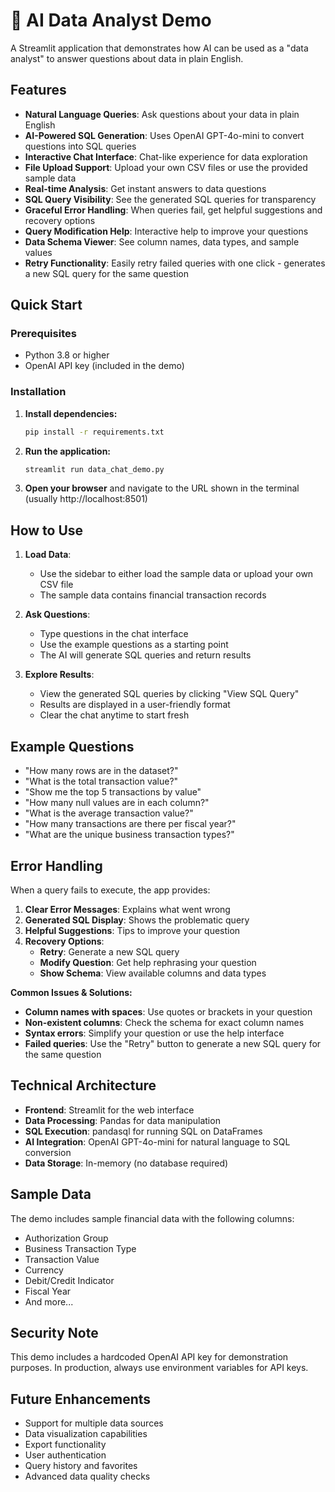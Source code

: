 # 🤖 AI Data Analyst Demo

A Streamlit application that demonstrates how AI can be used as a "data analyst" to answer questions about data in plain English.

## Features

- **Natural Language Queries**: Ask questions about your data in plain English
- **AI-Powered SQL Generation**: Uses OpenAI GPT-4o-mini to convert questions into SQL queries
- **Interactive Chat Interface**: Chat-like experience for data exploration
- **File Upload Support**: Upload your own CSV files or use the provided sample data
- **Real-time Analysis**: Get instant answers to data questions
- **SQL Query Visibility**: See the generated SQL queries for transparency
- **Graceful Error Handling**: When queries fail, get helpful suggestions and recovery options
- **Query Modification Help**: Interactive help to improve your questions
- **Data Schema Viewer**: See column names, data types, and sample values
- **Retry Functionality**: Easily retry failed queries with one click - generates a new SQL query for the same question

## Quick Start

### Prerequisites
- Python 3.8 or higher
- OpenAI API key (included in the demo)

### Installation

1. **Install dependencies:**
   ```bash
   pip install -r requirements.txt
   ```

2. **Run the application:**
   ```bash
   streamlit run data_chat_demo.py
   ```

3. **Open your browser** and navigate to the URL shown in the terminal (usually http://localhost:8501)

## How to Use

1. **Load Data**: 
   - Use the sidebar to either load the sample data or upload your own CSV file
   - The sample data contains financial transaction records

2. **Ask Questions**: 
   - Type questions in the chat interface
   - Use the example questions as a starting point
   - The AI will generate SQL queries and return results

3. **Explore Results**:
   - View the generated SQL queries by clicking "View SQL Query"
   - Results are displayed in a user-friendly format
   - Clear the chat anytime to start fresh

## Example Questions

- "How many rows are in the dataset?"
- "What is the total transaction value?"
- "Show me the top 5 transactions by value"
- "How many null values are in each column?"
- "What is the average transaction value?"
- "How many transactions are there per fiscal year?"
- "What are the unique business transaction types?"

## Error Handling

When a query fails to execute, the app provides:

1. **Clear Error Messages**: Explains what went wrong
2. **Generated SQL Display**: Shows the problematic query
3. **Helpful Suggestions**: Tips to improve your question
4. **Recovery Options**:
   - **Retry**: Generate a new SQL query
   - **Modify Question**: Get help rephrasing your question
   - **Show Schema**: View available columns and data types

**Common Issues & Solutions:**
- **Column names with spaces**: Use quotes or brackets in your question
- **Non-existent columns**: Check the schema for exact column names
- **Syntax errors**: Simplify your question or use the help interface
- **Failed queries**: Use the "Retry" button to generate a new SQL query for the same question

## Technical Architecture

- **Frontend**: Streamlit for the web interface
- **Data Processing**: Pandas for data manipulation
- **SQL Execution**: pandasql for running SQL on DataFrames
- **AI Integration**: OpenAI GPT-4o-mini for natural language to SQL conversion
- **Data Storage**: In-memory (no database required)

## Sample Data

The demo includes sample financial data with the following columns:
- Authorization Group
- Business Transaction Type
- Transaction Value
- Currency
- Debit/Credit Indicator
- Fiscal Year
- And more...

## Security Note

This demo includes a hardcoded OpenAI API key for demonstration purposes. In production, always use environment variables for API keys.

## Future Enhancements

- Support for multiple data sources
- Data visualization capabilities
- Export functionality
- User authentication
- Query history and favorites
- Advanced data quality checks 